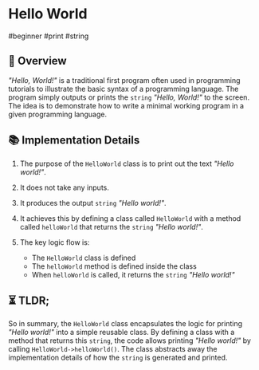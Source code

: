 Hello World
===

#beginner #print #string

## 📑 Overview

_"Hello, World!"_ is a traditional first program often used in programming tutorials to illustrate the basic syntax of a programming language.
The program simply outputs or prints the `string` _"Hello, World!"_ to the screen.
The idea is to demonstrate how to write a minimal working program in a given programming language.

## 📚 Implementation Details

1. The purpose of the `HelloWorld` class is to print out the text _"Hello world!"_.
2. It does not take any inputs.
3. It produces the output `string` _"Hello world!"_.
4. It achieves this by defining a class called `HelloWorld` with a method called `helloWorld` that returns the `string` _"Hello world!"_.
5. The key logic flow is:

    - The `HelloWorld` class is defined
    - The `helloWorld` method is defined inside the class
    - When `helloWorld` is called, it returns the `string` _"Hello world!"_

## ⏳ TLDR;

So in summary, the `HelloWorld` class encapsulates the logic for printing _"Hello world!"_ into a simple reusable class.
By defining a class with a method that returns this `string`, the code allows printing _"Hello world!"_ by calling `HelloWorld->helloWorld()`.
The class abstracts away the implementation details of how the `string` is generated and printed.
